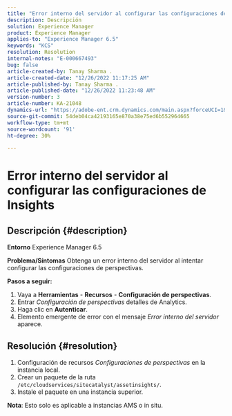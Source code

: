 ```yaml
---
title: "Error interno del servidor al configurar las configuraciones de Insights"
description: Descripción
solution: Experience Manager
product: Experience Manager
applies-to: "Experience Manager 6.5"
keywords: "KCS"
resolution: Resolution
internal-notes: "E-000667493"
bug: false
article-created-by: Tanay Sharma .
article-created-date: "12/26/2022 11:17:25 AM"
article-published-by: Tanay Sharma .
article-published-date: "12/26/2022 11:23:48 AM"
version-number: 3
article-number: KA-21048
dynamics-url: "https://adobe-ent.crm.dynamics.com/main.aspx?forceUCI=1&pagetype=entityrecord&etn=knowledgearticle&id=fa82b0dd-0e85-ed11-81ac-6045bd006239"
source-git-commit: 54deb04ca42193165e870a38e75ed6b552964665
workflow-type: tm+mt
source-wordcount: '91'
ht-degree: 30%

---
```


# Error interno del servidor al configurar las configuraciones de Insights

## Descripción {#description}

<b>Entorno</b>
Experience Manager 6.5


<b>Problema/Síntomas</b>
Obtenga un error interno del servidor al intentar configurar las configuraciones de perspectivas.

<b>Pasos a seguir:</b>

1. Vaya a <b>Herramientas</b> - <b>Recursos</b> - <b>Configuración de perspectivas</b>.
2. Entrar *Configuración de perspectivas* detalles de Analytics.
3. Haga clic en <b>Autenticar</b>.
4. Elemento emergente de error con el mensaje *Error interno del servidor* aparece.



## Resolución {#resolution}


1. Configuración de recursos *Configuraciones de perspectivas* en la instancia local.
2. Crear un paquete de la ruta `/etc/cloudservices/sitecatalyst/assetinsights/`.
3. Instale el paquete en una instancia superior.


<b>Nota</b>: Esto solo es aplicable a instancias AMS o in situ.
